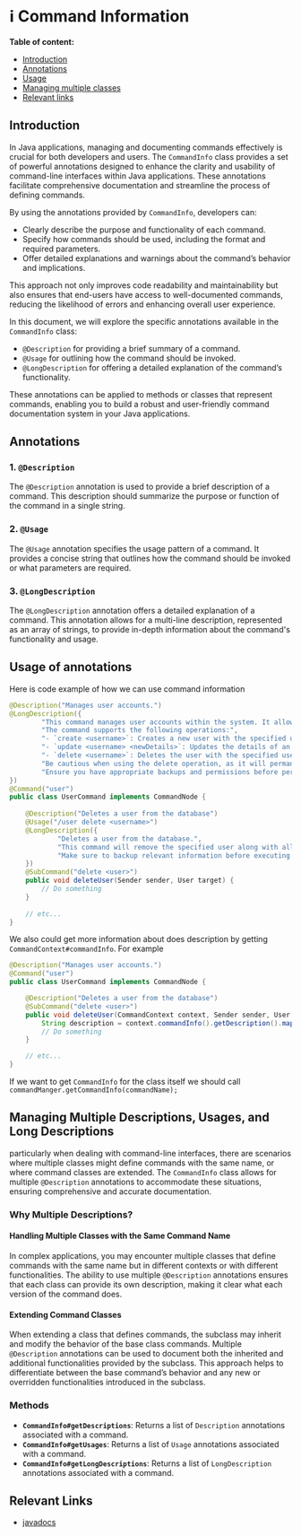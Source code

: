 # ℹ️ Command Information

**Table of content:**
- [Introduction](#introduction)
- [Annotations](#annotations)
- [Usage](#usage-of-annotations)
- [Managing multiple classes](#managing-multiple-descriptions-usages-and-long-descriptions)
- [Relevant links](#relevant-links)

## Introduction

In Java applications, managing and documenting commands effectively is crucial for both developers and users. The `CommandInfo` class provides a set of powerful annotations designed to enhance the clarity and usability of command-line interfaces within Java applications. These annotations facilitate comprehensive documentation and streamline the process of defining commands.

By using the annotations provided by `CommandInfo`, developers can:

- Clearly describe the purpose and functionality of each command.
- Specify how commands should be used, including the format and required parameters.
- Offer detailed explanations and warnings about the command’s behavior and implications.

This approach not only improves code readability and maintainability but also ensures that end-users have access to well-documented commands, reducing the likelihood of errors and enhancing overall user experience.

In this document, we will explore the specific annotations available in the `CommandInfo` class:

- `@Description` for providing a brief summary of a command.
- `@Usage` for outlining how the command should be invoked.
- `@LongDescription` for offering a detailed explanation of the command’s functionality.

These annotations can be applied to methods or classes that represent commands, enabling you to build a robust and user-friendly command documentation system in your Java applications.

## Annotations

### 1. `@Description`

The `@Description` annotation is used to provide a brief description of a command. This description should summarize the purpose or function of the command in a single string.

### 2. `@Usage`

The `@Usage` annotation specifies the usage pattern of a command. It provides a concise string that outlines how the command should be invoked or what parameters are required.

### 3. `@LongDescription`

The `@LongDescription` annotation offers a detailed explanation of a command. This annotation allows for a multi-line description, represented as an array of strings, to provide in-depth information about the command's functionality and usage.

## Usage of annotations

Here is code example of how we can use command information
```java
@Description("Manages user accounts.")
@LongDescription({
        "This command manages user accounts within the system. It allows for various operations such as creating, updating, and deleting user accounts.",
        "The command supports the following operations:",
        "- `create <username>`: Creates a new user with the specified username.",
        "- `update <username> <newDetails>`: Updates the details of an existing user.",
        "- `delete <username>`: Deletes the user with the specified username.",
        "Be cautious when using the delete operation, as it will permanently remove the user and their associated data from the system.",
        "Ensure you have appropriate backups and permissions before performing deletions."
})
@Command("user")
public class UserCommand implements CommandNode {
    
    @Description("Deletes a user from the database")
    @Usage("/user delete <username>")
    @LongDescription({
            "Deletes a user from the database.",
            "This command will remove the specified user along with all associated data.",
            "Make sure to backup relevant information before executing this command."
    })
    @SubCommand("delete <user>")
    public void deleteUser(Sender sender, User target) {
        // Do something
    }
    
    // etc...
}
```

We also could get more information about does description by getting `CommandContext#commandInfo`.
For example
```java
@Description("Manages user accounts.")
@Command("user")
public class UserCommand implements CommandNode {

    @Description("Deletes a user from the database")
    @SubCommand("delete <user>")
    public void deleteUser(CommandContext context, Sender sender, User target) {
        String description = context.commandInfo().getDescription().map(Description::value).orElse(null);
        // Do something
    }

    // etc...
}
```

If we want to get `CommandInfo` for the class itself we should call
`commandManger.getCommandInfo(commandName);`

## Managing Multiple Descriptions, Usages, and Long Descriptions
particularly when dealing with command-line interfaces, there are scenarios where multiple classes might define commands with the same name, or where command classes are extended. The `CommandInfo` class allows for multiple `@Description` annotations to accommodate these situations, ensuring comprehensive and accurate documentation.

### Why Multiple Descriptions?

#### Handling Multiple Classes with the Same Command Name

In complex applications, you may encounter multiple classes that define commands with the same name but in different contexts or with different functionalities. The ability to use multiple `@Description` annotations ensures that each class can provide its own description, making it clear what each version of the command does.

#### Extending Command Classes

When extending a class that defines commands, the subclass may inherit and modify the behavior of the base class commands. Multiple `@Description` annotations can be used to document both the inherited and additional functionalities provided by the subclass. This approach helps to differentiate between the base command’s behavior and any new or overridden functionalities introduced in the subclass.

### Methods

- **`CommandInfo#getDescriptions`**: Returns a list of `Description` annotations associated with a command.
- **`CommandInfo#getUsages`**: Returns a list of `Usage` annotations associated with a command.
- **`CommandInfo#getLongDescriptions`**: Returns a list of `LongDescription` annotations associated with a command.

## Relevant Links
* [javadocs](https://cocoa-beans.apartium.net/%version%/commands/net/apartium/cocoabeans/commands/CommandInfo.java)